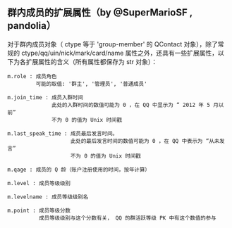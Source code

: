 群内成员的扩展属性（by @SuperMarioSF , pandolia）
------------------------------------------------

对于群内成员对象（ ctype 等于 'group-member' 的 QContact 对象），除了常规的 ctype/qq/uin/nick/mark/card/name 属性之外，还具有一些扩展属性，以下为各扩展属性的含义（所有属性都保存为 str 对象）：

    m.role : 成员角色
             可能的取值: '群主', '管理员', '普通成员'

    m.join_time : 成员入群时间
                  此处的入群时间的数值可能为 0 ，在 QQ 中显示为 “ 2012 年 5 月以前”
                  不为 0 的值为 Unix 时间戳

    m.last_speak_time : 成员最后发言时间。
                        此处的最后发言时间的数值可能为 0 ，在 QQ 中表示为 “从未发言”
                        不为 0 的值为 Unix 时间戳

    m.qage : 成员的 Q 龄（账户注册使用的时间，按年计算）
    
    m.level : 成员等级级别
    
    m.levelname : 成员等级级别名

    m.point : 成员等级分数
              成员等级级别与这个分数有关， QQ 的群活跃等级 PK 中有这个数值的参与
